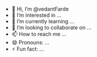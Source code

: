 - 👋 Hi, I’m @vedantFarde
- 👀 I’m interested in ...
- 🌱 I’m currently learning ...
- 💞️ I’m looking to collaborate on ...
- 📫 How to reach me ...
- 😄 Pronouns: ...
- ⚡ Fun fact: ...

<!---
vedantFarde/vedantFarde is a ✨ special ✨ repository because its `README.md` (this file) appears on your GitHub profile.
You can click the Preview link to take a look at your changes.
--->
